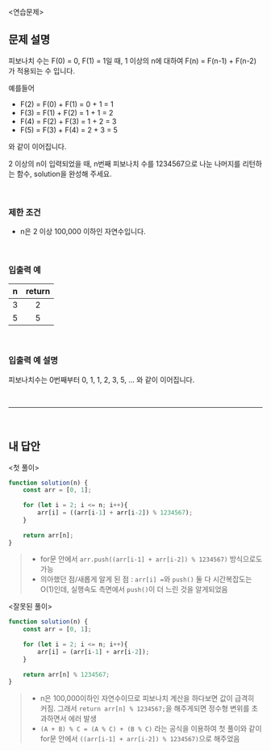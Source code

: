 <연습문제>

## 문제 설명
피보나치 수는 F(0) = 0, F(1) = 1일 때, 1 이상의 n에 대하여 F(n) = F(n-1) + F(n-2) 가 적용되는 수 입니다.

예를들어

* F(2) = F(0) + F(1) = 0 + 1 = 1
* F(3) = F(1) + F(2) = 1 + 1 = 2
* F(4) = F(2) + F(3) = 1 + 2 = 3
* F(5) = F(3) + F(4) = 2 + 3 = 5

와 같이 이어집니다.

2 이상의 n이 입력되었을 때, n번째 피보나치 수를 1234567으로 나눈 나머지를 리턴하는 함수, solution을 완성해 주세요.

<br>

### 제한 조건
* n은 2 이상 100,000 이하인 자연수입니다.

<br>

### 입출력 예
|n|return|
|:---:|:---:|
|3|2|
|5|5|

<br>

### 입출력 예 설명
피보나치수는 0번째부터 0, 1, 1, 2, 3, 5, ... 와 같이 이어집니다.

<br>

---

<br>

## 내 답안
<첫 풀이>
```JavaScript
function solution(n) {
    const arr = [0, 1];
    
    for (let i = 2; i <= n; i++){
        arr[i] = ((arr[i-1] + arr[i-2]) % 1234567);
    }
    
    return arr[n];
}
```
> * for문 안에서 `arr.push((arr[i-1] + arr[i-2]) % 1234567)` 방식으로도 가능
> * 의아했던 점/새롭게 알게 된 점 : `arr[i] =`와 `push()` 둘 다 시간복잡도는 O(1)인데, 실행속도 측면에서 `push()`이 더 느린 것을 알게되었음


<잘못된 풀이>
```JavaScript
function solution(n) {
    const arr = [0, 1];
    
    for (let i = 2; i <= n; i++){
        arr[i] = (arr[i-1] + arr[i-2]);
    }
    
    return arr[n] % 1234567;
}
```
> * n은 100,000이하인 자연수이므로 피보나치 계산을 하다보면 값이 급격히 커짐. 그래서 `return arr[n] % 1234567;`을 해주게되면 정수형 변위를 초과하면서 에러 발생
> * `(A + B) % C = (A % C) + (B % C)` 라는 공식을 이용하여 첫 풀이와 같이 for문 안에서 `((arr[i-1] + arr[i-2]) % 1234567)`으로 해주었음